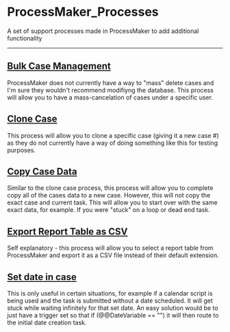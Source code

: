 # ProcessMaker_Processes
A set of support processes made in ProcessMaker to add additional functionality

-----------------------

## [Bulk Case Management](https://github.com/donawick/ProcessMaker_Processes/blob/master/Bulk_Case_Management-2.pmx)
ProcessMaker does not currently have a way to "mass" delete cases and I'm sure they wouldn't recommend modifiyng the database. This process will allow you to have a mass-cancelation of cases under a specific user.

## [Clone Case](https://github.com/donawick/ProcessMaker_Processes/blob/master/Clone_Case_Process-4.pmx)
This process will allow you to clone a specific case (giving it a new case #) as they do not currently have a way of doing something like this for testing purposes.

## [Copy Case Data](https://github.com/donawick/ProcessMaker_Processes/blob/master/Copy_case_data-1.pmx)
Similar to the clone case process, this process will allow you to complete copy all of the cases data to a new case. However, this will not copy the exact case and current task. This will allow you to start over with the same exact data, for example. If you were "stuck" on a loop or dead end task.

## [Export Report Table as CSV](https://github.com/donawick/ProcessMaker_Processes/blob/master/Export_Report_Table_or_PM_Table_as_CSV_File-2.pmx)
Self explanatory - this process will allow you to select a report table from ProcessMaker and export it as a CSV file instead of their default extension.

## [Set date in case](https://github.com/donawick/ProcessMaker_Processes/blob/master/Set_date_in_case-1.pmx)
This is only useful in certain situations, for example if a calendar script is being used and the task is submitted without a date scheduled. It will get stuck while waiting infinitely for that set date. An easy solution would be to just have a trigger set so that if (@@DateVariable == "") it will then route to the initial date creation task.
